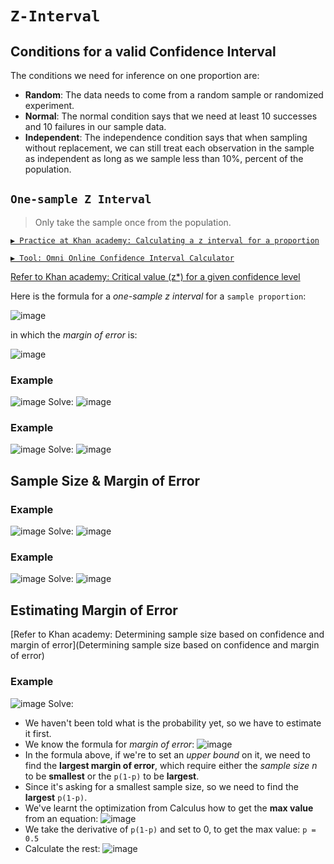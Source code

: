 # `Z-Interval`


## Conditions for a valid Confidence Interval

The conditions we need for inference on one proportion are:
- **Random**:
The data needs to come from a random sample or randomized experiment.
- **Normal**:
The normal condition says that we need at least 10 successes and 10 failures in our sample data. 
- **Independent**:
The independence condition says that when sampling without replacement, we can still treat each observation in the sample as independent as long as we sample less than 10%, percent of the population. 


## `One-sample Z Interval`
> Only take the sample once from the population.

[`▶︎ Practice at Khan academy: Calculating a z interval for a proportion`](https://www.khanacademy.org/math/statistics-probability/confidence-intervals-one-sample/modal/e/calculating-one-sample-z-interval-proportion)

[`▶︎ Tool: Omni Online Confidence Interval Calculator`](https://www.omnicalculator.com/statistics/confidence-interval)

[Refer to Khan academy: Critical value (z*) for a given confidence level](https://www.khanacademy.org/math/statistics-probability/confidence-intervals-one-sample/modal/v/critical-value-for-a-given-confidence-level)

Here is the formula for a _one-sample z interval_ for a `sample proportion`:

![image](https://user-images.githubusercontent.com/14041622/45082949-16440000-b12d-11e8-9704-478cdc78d5ca.png)

in which the _margin of error_ is:

![image](https://user-images.githubusercontent.com/14041622/45084302-9ae44d80-b130-11e8-8add-b01f97b86c9b.png)


### Example
![image](https://user-images.githubusercontent.com/14041622/45082319-aa14cc80-b12b-11e8-8c33-aecd9ff82fd3.png)
Solve:
![image](https://user-images.githubusercontent.com/14041622/45082524-1b547f80-b12c-11e8-935b-3d64f7715b34.png)


### Example
![image](https://user-images.githubusercontent.com/14041622/45082812-c82efc80-b12c-11e8-886f-9fe26a859ccc.png)
Solve:
![image](https://user-images.githubusercontent.com/14041622/45082868-e5fc6180-b12c-11e8-8abc-afeca522396a.png)

## Sample Size & Margin of Error

### Example
![image](https://user-images.githubusercontent.com/14041622/45083842-5b693180-b12f-11e8-8803-c10d132626ef.png)
Solve:
![image](https://user-images.githubusercontent.com/14041622/45083959-a5521780-b12f-11e8-8950-23baccfb806c.png)


### Example
![image](https://user-images.githubusercontent.com/14041622/45084166-32956c00-b130-11e8-975c-7e534deb8aee.png)
Solve:
![image](https://user-images.githubusercontent.com/14041622/45084225-640e3780-b130-11e8-90d3-314b27565929.png)


## Estimating Margin of Error

[Refer to Khan academy: Determining sample size based on confidence and margin of error](Determining sample size based on confidence and margin of error)

### Example
![image](https://user-images.githubusercontent.com/14041622/45084689-82286780-b131-11e8-812f-b5e2bb7483d8.png)
Solve:
- We haven't been told what is the probability yet, so we have to estimate it first.
- We know the formula for _margin of error_:
![image](https://user-images.githubusercontent.com/14041622/45084901-f6630b00-b131-11e8-83ed-f8b0f0016b7f.png)
- In the formula above, if we're to set an _upper bound_ on it, we need to find the **largest margin of error**, which require either the _sample size n_ to be **smallest** or the `p(1-p)` to be **largest**.
- Since it's asking for a smallest sample size, so we need to find the **largest** `p(1-p)`.
- We've learnt the optimization from Calculus how to get the **max value** from an equation:
![image](https://user-images.githubusercontent.com/14041622/45085163-a0db2e00-b132-11e8-9fba-9dbd850afb40.png)
- We take the derivative of `p(1-p)` and set to 0, to get the max value: `p = 0.5`
- Calculate the rest:
![image](https://user-images.githubusercontent.com/14041622/45085264-dbdd6180-b132-11e8-8eb1-0c9bd3cc9b6a.png)
